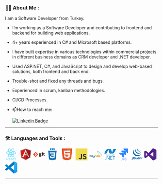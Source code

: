 ### :woman_technologist: About Me :

I am a Software Developer from Turkey.
- I’m working as a Software Developer and contributing to frontend and backend for building web applications.

- 4+ years experienced in C# and Microsoft based platforms.
  
- I have built expertise in various technologies within commercial projects in different business domains as CRM developer and .NET developer.
  
- Used ASP.NET, C#, and JavaScript to design and develop web-based solutions, both frontend and back end.

- Trouble-shot and fixed any threads and bugs.

- Experienced in scrum, kanban methodologies.

- CI/CD Processes.

- :mailbox:How to reach me: </br>

     [![Linkedin Badge](https://img.shields.io/badge/LinkedIn-blue?style=for-the-badge&logo=linkedin&logoColor=white)](https://www.linkedin.com/in/damlatokgoz1/)

---

### :hammer_and_wrench: Languages and Tools :

<div>
  <img src="https://github.com/devicons/devicon/blob/master/icons/react/react-original-wordmark.svg" title="React" alt="React" width="40" height="40"/>&nbsp;
  <img src="https://github.com/devicons/devicon/blob/master/icons/angularjs/angularjs-original.svg" title="AngularJS" **alt="AngularJS" width="40" height="40"/>
  <img src="https://github.com/devicons/devicon/blob/master/icons/git/git-original-wordmark.svg" title="Git" **alt="Git" width="40" height="40"/>
  <img src="https://github.com/devicons/devicon/blob/master/icons/css3/css3-plain-wordmark.svg"  title="CSS3" alt="CSS" width="40" height="40"/>&nbsp;
  <img src="https://github.com/devicons/devicon/blob/master/icons/html5/html5-original.svg" title="HTML5" alt="HTML" width="40" height="40"/>&nbsp;
  <img src="https://github.com/devicons/devicon/blob/master/icons/javascript/javascript-original.svg" title="JavaScript" alt="JavaScript" width="40" height="40"/>&nbsp;
  <img src="https://github.com/devicons/devicon/blob/master/icons/mysql/mysql-original-wordmark.svg" title="MySQL"  alt="MySQL" width="40" height="40"/>&nbsp;
  <img src="https://github.com/devicons/devicon/blob/master/icons/dot-net/dot-net-plain-wordmark.svg" title=".NET" **alt=".NET" width="40" height="40"/>
  <img src="https://github.com/devicons/devicon/blob/master/icons/jira/jira-plain-wordmark.svg" title="Jira" **alt="Jira" width="40" height="40"/>
  <img src="https://github.com/devicons/devicon/blob/master/icons/jquery/jquery-plain-wordmark.svg" title="JQuery" **alt="JQuery" width="40" height="40"/>
  <img src="https://github.com/devicons/devicon/blob/master/icons/visualstudio/visualstudio-plain.svg" title="Visual Studio" **alt="Visual Studio" width="40" height="40"/>
   <img src="https://github.com/devicons/devicon/blob/master/icons/vscode/vscode-original.svg" title="VS Code" **alt="VS Code" width="40" height="40"/>
</div>

---
